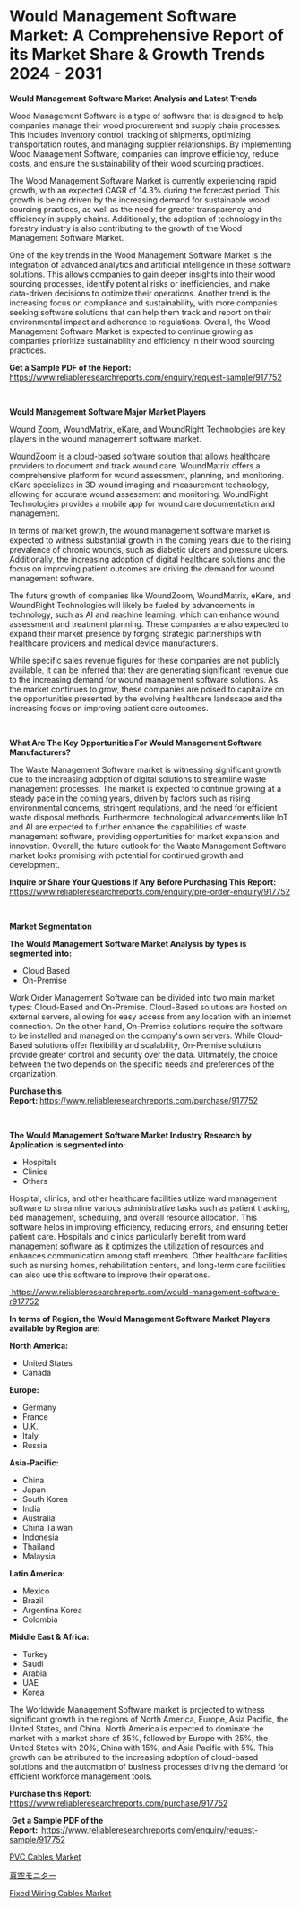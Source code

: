 <p><h1>Would Management Software Market: A Comprehensive Report of its Market Share & Growth Trends 2024 - 2031</h1></p><p><strong>Would Management Software Market Analysis and Latest Trends</strong></p>
<p><p>Wood Management Software is a type of software that is designed to help companies manage their wood procurement and supply chain processes. This includes inventory control, tracking of shipments, optimizing transportation routes, and managing supplier relationships. By implementing Wood Management Software, companies can improve efficiency, reduce costs, and ensure the sustainability of their wood sourcing practices.</p><p>The Wood Management Software Market is currently experiencing rapid growth, with an expected CAGR of 14.3% during the forecast period. This growth is being driven by the increasing demand for sustainable wood sourcing practices, as well as the need for greater transparency and efficiency in supply chains. Additionally, the adoption of technology in the forestry industry is also contributing to the growth of the Wood Management Software Market.</p><p>One of the key trends in the Wood Management Software Market is the integration of advanced analytics and artificial intelligence in these software solutions. This allows companies to gain deeper insights into their wood sourcing processes, identify potential risks or inefficiencies, and make data-driven decisions to optimize their operations. Another trend is the increasing focus on compliance and sustainability, with more companies seeking software solutions that can help them track and report on their environmental impact and adherence to regulations. Overall, the Wood Management Software Market is expected to continue growing as companies prioritize sustainability and efficiency in their wood sourcing practices.</p></p>
<p><strong>Get a Sample PDF of the Report:&nbsp;</strong> <a href="https://www.reliableresearchreports.com/enquiry/request-sample/917752">https://www.reliableresearchreports.com/enquiry/request-sample/917752</a></p>
<p>&nbsp;</p>
<p><strong>Would Management Software Major Market Players</strong></p>
<p><p>Wound Zoom, WoundMatrix, eKare, and WoundRight Technologies are key players in the wound management software market. </p><p>WoundZoom is a cloud-based software solution that allows healthcare providers to document and track wound care. WoundMatrix offers a comprehensive platform for wound assessment, planning, and monitoring. eKare specializes in 3D wound imaging and measurement technology, allowing for accurate wound assessment and monitoring. WoundRight Technologies provides a mobile app for wound care documentation and management.</p><p>In terms of market growth, the wound management software market is expected to witness substantial growth in the coming years due to the rising prevalence of chronic wounds, such as diabetic ulcers and pressure ulcers. Additionally, the increasing adoption of digital healthcare solutions and the focus on improving patient outcomes are driving the demand for wound management software.</p><p>The future growth of companies like WoundZoom, WoundMatrix, eKare, and WoundRight Technologies will likely be fueled by advancements in technology, such as AI and machine learning, which can enhance wound assessment and treatment planning. These companies are also expected to expand their market presence by forging strategic partnerships with healthcare providers and medical device manufacturers.</p><p>While specific sales revenue figures for these companies are not publicly available, it can be inferred that they are generating significant revenue due to the increasing demand for wound management software solutions. As the market continues to grow, these companies are poised to capitalize on the opportunities presented by the evolving healthcare landscape and the increasing focus on improving patient care outcomes.</p></p>
<p>&nbsp;</p>
<p><strong>What Are The Key Opportunities For Would Management Software Manufacturers?</strong></p>
<p><p>The Waste Management Software market is witnessing significant growth due to the increasing adoption of digital solutions to streamline waste management processes. The market is expected to continue growing at a steady pace in the coming years, driven by factors such as rising environmental concerns, stringent regulations, and the need for efficient waste disposal methods. Furthermore, technological advancements like IoT and AI are expected to further enhance the capabilities of waste management software, providing opportunities for market expansion and innovation. Overall, the future outlook for the Waste Management Software market looks promising with potential for continued growth and development.</p></p>
<p><strong>Inquire or Share Your Questions If Any Before Purchasing This Report:</strong> <a href="https://www.reliableresearchreports.com/enquiry/pre-order-enquiry/917752">https://www.reliableresearchreports.com/enquiry/pre-order-enquiry/917752</a></p>
<p>&nbsp;</p>
<p><strong>Market Segmentation</strong></p>
<p><strong>The Would Management Software Market Analysis by types is segmented into:</strong></p>
<p><ul><li>Cloud Based</li><li>On-Premise</li></ul></p>
<p><p>Work Order Management Software can be divided into two main market types: Cloud-Based and On-Premise. Cloud-Based solutions are hosted on external servers, allowing for easy access from any location with an internet connection. On the other hand, On-Premise solutions require the software to be installed and managed on the company's own servers. While Cloud-Based solutions offer flexibility and scalability, On-Premise solutions provide greater control and security over the data. Ultimately, the choice between the two depends on the specific needs and preferences of the organization.</p></p>
<p><strong>Purchase this Report:&nbsp;</strong><a href="https://www.reliableresearchreports.com/purchase/917752">https://www.reliableresearchreports.com/purchase/917752</a></p>
<p>&nbsp;</p>
<p><strong>The Would Management Software Market Industry Research by Application is segmented into:</strong></p>
<p><ul><li>Hospitals</li><li>Clinics</li><li>Others</li></ul></p>
<p><p>Hospital, clinics, and other healthcare facilities utilize ward management software to streamline various administrative tasks such as patient tracking, bed management, scheduling, and overall resource allocation. This software helps in improving efficiency, reducing errors, and ensuring better patient care. Hospitals and clinics particularly benefit from ward management software as it optimizes the utilization of resources and enhances communication among staff members. Other healthcare facilities such as nursing homes, rehabilitation centers, and long-term care facilities can also use this software to improve their operations.</p></p>
<p><a href="https://www.reliableresearchreports.com/would-management-software-r917752">&nbsp;https://www.reliableresearchreports.com/would-management-software-r917752</a></p>
<p><strong>In terms of Region, the Would Management Software Market Players available by Region are:</strong></p>
<p>
    <p> <strong> North America: </strong>
        <ul>
            <li>United States</li>
            <li>Canada</li>
        </ul>
        </p> 
    <p> <strong> Europe: </strong>
        <ul>
            <li>Germany</li>
            <li>France</li>
            <li>U.K.</li>
            <li>Italy</li>
            <li>Russia</li>
        </ul>
        </p> 
    <p> <strong> Asia-Pacific: </strong>
        <ul>
            <li>China</li>
            <li>Japan</li>
            <li>South Korea</li>
            <li>India</li>
            <li>Australia</li>
            <li>China Taiwan</li>
            <li>Indonesia</li>
            <li>Thailand</li>
            <li>Malaysia</li>
        </ul>
        </p> 
    <p> <strong> Latin America: </strong>
        <ul>
            <li>Mexico</li>
            <li>Brazil</li>
            <li>Argentina Korea</li>
            <li>Colombia</li>
        </ul>
        </p> 
    <p> <strong> Middle East & Africa: </strong>
        <ul>
            <li>Turkey</li>
            <li>Saudi</li>
            <li>Arabia</li>
            <li>UAE</li>
            <li>Korea</li>
        </ul>
    </p>
    </p>
<p><p>The Worldwide Management Software market is projected to witness significant growth in the regions of North America, Europe, Asia Pacific, the United States, and China. North America is expected to dominate the market with a market share of 35%, followed by Europe with 25%, the United States with 20%, China with 15%, and Asia Pacific with 5%. This growth can be attributed to the increasing adoption of cloud-based solutions and the automation of business processes driving the demand for efficient workforce management tools.</p></p>
<p><strong>Purchase this Report: </strong><a href="https://www.reliableresearchreports.com/purchase/917752">https://www.reliableresearchreports.com/purchase/917752</a></p>
<p>&nbsp;<strong>Get a Sample PDF of the Report:&nbsp;&nbsp;</strong><a href="https://www.reliableresearchreports.com/enquiry/request-sample/917752">https://www.reliableresearchreports.com/enquiry/request-sample/917752</a></p>
<p><strong></strong></p>
<p><p><a href="https://www.linkedin.com/pulse/pvc-cables-market-furnishes-information-share-trends-growth-smg5c">PVC Cables Market</a></p><p><a href="https://medium.com/@alfredodance/%E7%9C%9F%E7%A9%BA%E3%83%A2%E3%83%8B%E3%82%BF%E3%83%BC%E5%B8%82%E5%A0%B4%E3%81%AE%E8%A6%8F%E6%A8%A1-cagr-%E3%83%88%E3%83%AC%E3%83%B3%E3%83%89-2024-2030-d87433972dbc">真空モニター</a></p><p><a href="https://www.linkedin.com/pulse/fixed-wiring-cables-market-key-successful-business-strategy-xjaxc">Fixed Wiring Cables Market</a></p></p>